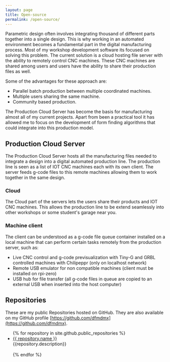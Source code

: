 ```yaml
---
layout: page
title: Open-source
permalink: /open-source/
---
```


Parametric design often involves integrating thousand of different parts together into a single design. This is why working in an automated environment becomes a fundamental part in the digital manufacturing process. Most of my workshop development software its focused on solving this problem. The current solution is a cloud hosting file server with the ability to remotely control CNC machines. These CNC machines are shared among users and users have the ability to share their production files as well.

Some of the advantages for these approach are:
 - Parallel batch production between multiple coordinated machines.
 - Multiple users sharing the same machine.
 - Community based production.

The Production Cloud Server has become the basis for manufacturing almost all of my current projects. Apart from been a practical tool it has allowed me to focus on the development of form finding algorithms that could integrate into this production model.

## Production Cloud Server
The Production Cloud Server hosts all the manufacturing files needed to integrate a design into a digital automated production line. The production line is seen as a list of IOT CNC machines each with its own client. The server feeds g-code files to this remote machines allowing them to work together in the same design.

### Cloud
The Cloud part of the servers lets the users share their products and IOT CNC machines. This allows the production line to be extend seamlessly into other workshops or some student's garage near you.

### Machine client
The client can be understood as a g-code file queue container installed on a local machine that can perform certain tasks remotely from the production server, such as:
 - Live CNC control and g-code previsualization with Tiny-G and GRBL controlled machines with Chilipeppr (only on localhost network)
 - Remote USB emulator for non compatible machines (client must be installed on rpi-zero)
 - USB hub for file transfer (all g-code files in queue are copied to an external USB when inserted into the host computer)

## Repositories

These are my public Repositories hosted on GitHub. They are also available on my GitHub profile [https://github.com/dfmdmx](https://github.com/dfmdmx).

<ul>
  {% for repository in site.github.public_repositories %}
    <li><a href="{{ repository.html_url }}">{{ repository.name }}</a><br>{{repository.description}}</li><br>
  {% endfor %}
</ul>
